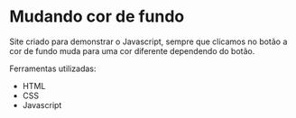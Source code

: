 # Mudando cor de fundo

Site criado para demonstrar o Javascript, sempre que clicamos no botão a cor de fundo muda para uma cor diferente dependendo do botão.

Ferramentas utilizadas:

- HTML
- CSS
- Javascript
